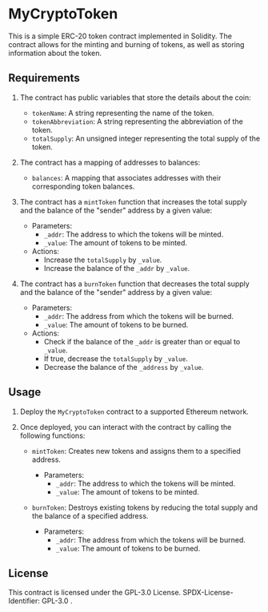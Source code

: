 # MyCryptoToken

This is a simple ERC-20 token contract implemented in Solidity. The contract allows for the minting and burning of tokens, as well as storing information about the token.

## Requirements

1. The contract has public variables that store the details about the coin:
   - `tokenName`: A string representing the name of the token.
   - `tokenAbbreviation`: A string representing the abbreviation of the token.
   - `totalSupply`: An unsigned integer representing the total supply of the token.

2. The contract has a mapping of addresses to balances:
   - `balances`: A mapping that associates addresses with their corresponding token balances.

3. The contract has a `mintToken` function that increases the total supply and the balance of the "sender" address by a given value:
   - Parameters:
     - `_addr`: The address to which the tokens will be minted.
     - `_value`: The amount of tokens to be minted.
   - Actions:
     - Increase the `totalSupply` by `_value`.
     - Increase the balance of the `_addr` by `_value`.

4. The contract has a `burnToken` function that decreases the total supply and the balance of the "sender" address by a given value:
   - Parameters:
     - `_addr`: The address from which the tokens will be burned.
     - `_value`: The amount of tokens to be burned.
   - Actions:
     - Check if the balance of the `_addr` is greater than or equal to `_value`.
     - If true, decrease the `totalSupply` by `_value`.
     - Decrease the balance of the `_address` by `_value`.

## Usage

1. Deploy the `MyCryptoToken` contract to a supported Ethereum network.

2. Once deployed, you can interact with the contract by calling the following functions:

   - `mintToken`: Creates new tokens and assigns them to a specified address.
     - Parameters:
       - `_addr`: The address to which the tokens will be minted.
       - `_value`: The amount of tokens to be minted.

   - `burnToken`: Destroys existing tokens by reducing the total supply and the balance of a specified address.
     - Parameters:
       - `_addr`: The address from which the tokens will be burned.
       - `_value`: The amount of tokens to be burned.

## License

This contract is licensed under the GPL-3.0 License. SPDX-License-Identifier: GPL-3.0 .

